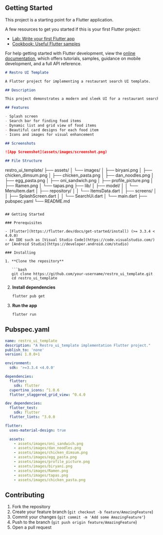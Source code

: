 ## Getting Started

This project is a starting point for a Flutter application.

A few resources to get you started if this is your first Flutter project:

- [Lab: Write your first Flutter app](https://docs.flutter.dev/get-started/codelab)
- [Cookbook: Useful Flutter samples](https://docs.flutter.dev/cookbook)

For help getting started with Flutter development, view the
[online documentation](https://docs.flutter.dev/), which offers tutorials,
samples, guidance on mobile development, and a full API reference.

```markdown
# Restro UI Template

A Flutter project for implementing a restaurant search UI template.

## Description

This project demonstrates a modern and sleek UI for a restaurant search app. The UI is designed to be intuitive and user-friendly, displaying a list of food items with images, names, descriptions, calories, and prices.

## Features

- Splash screen 
- Search bar for finding food items
- Dynamic list and grid view of food items
- Beautiful card designs for each food item
- Icons and images for visual enhancement

## Screenshots

![App Screenshot](assets/images/screenshot.png)

## File Structure

```
restro_ui_template/
├── assets/
│   └── images/
│       ├── biryani.png
│       ├── chicken_dimsum.png
│       ├── chicken_pasta.png
│       ├── dan_noodles.png
│       ├── egg_pasta.png
│       ├── oni_sandwich.png
│       ├── profile_picture.png
│       ├── Ramen.png
│       └── tapas.png
├── lib/
│   ├── model/
│   │   └── MenuItem.dart
│   ├── repository/
│   │   └── ItemsData.dart
│   ├── screens/
│   │   ├── SplashScreen.dart
│   │   └── SearchUi.dart
│   └── main.dart
├── pubspec.yaml
└── README.md
```

## Getting Started

### Prerequisites

- [Flutter](https://flutter.dev/docs/get-started/install) (>= 3.3.4 < 4.0.0)
- An IDE such as [Visual Studio Code](https://code.visualstudio.com/) or [Android Studio](https://developer.android.com/studio)

### Installing

1. **Clone the repository**

   ```bash
   git clone https://github.com/your-username/restro_ui_template.git
   cd restro_ui_template
   ```

2. **Install dependencies**

   ```bash
   flutter pub get
   ```

3. **Run the app**

   ```bash
   flutter run
   ```

## Pubspec.yaml

```yaml
name: restro_ui_template
description: "A Restro_ui_template implementation Flutter project."
publish_to: 'none' 
version: 1.0.0+1

environment:
  sdk: '>=3.3.4 <4.0.0'

dependencies:
  flutter:
    sdk: flutter
  cupertino_icons: ^1.0.6
  flutter_staggered_grid_view: ^0.4.0

dev_dependencies:
  flutter_test:
    sdk: flutter
  flutter_lints: ^3.0.0

flutter:
  uses-material-design: true

  assets:
    - assets/images/oni_sandwich.png
    - assets/images/dan_noodles.png
    - assets/images/chicken_dimsum.png
    - assets/images/egg_pasta.png
    - assets/images/profile_picture.png
    - assets/images/biryani.png
    - assets/images/Ramen.png
    - assets/images/tapas.png
    - assets/images/chicken_pasta.png
```

## Contributing

1. Fork the repository
2. Create your feature branch (`git checkout -b feature/AmazingFeature`)
3. Commit your changes (`git commit -m 'Add some AmazingFeature'`)
4. Push to the branch (`git push origin feature/AmazingFeature`)
5. Open a pull request
